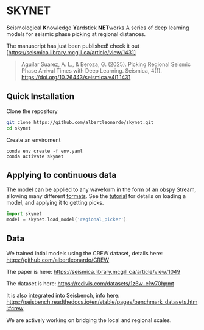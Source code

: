 # SKYNET
**S**eismological **K**nowledge **Y**ardstick **NET**works
A series of deep learning models for seismic phase picking at regional distances.

The manuscript has just been published! check it out
[https://seismica.library.mcgill.ca/article/view/1431]
>Aguilar Suarez, A. L., & Beroza, G. (2025). Picking Regional Seismic Phase Arrival Times with Deep Learning. Seismica, 4(1). https://doi.org/10.26443/seismica.v4i1.1431



## Quick Installation
Clone the repository
```bash
git clone https://github.com/albertleonardo/skynet.git
cd skynet
```
Create an enviroment 
```
conda env create -f env.yaml
conda activate skynet
```

## Applying to continuous data
The model can be applied to any waveform in the form of an obspy Stream, allowing many different [formats](https://docs.obspy.org/packages/autogen/obspy.core.stream.read.html).
See the [tutorial](https://github.com/albertleonardo/skynet/skynet_tutorial.ipynb) for details on loading a model, and applying it to getting picks.
```python
import skynet
model = skynet.load_model('regional_picker')
```



## Data

We trained intial models using the CREW dataset, details here: https://github.com/albertleonardo/CREW

The paper is here: https://seismica.library.mcgill.ca/article/view/1049

The dataset is here: https://redivis.com/datasets/1z6w-e1w70hpmt

It is also integrated into Seisbench, info here: https://seisbench.readthedocs.io/en/stable/pages/benchmark_datasets.html#crew

We are actively working on bridging the local and regional scales.
